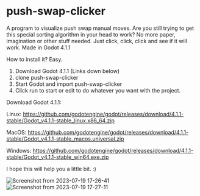 # push-swap-clicker
A program to visualize push swap manual moves. Are you still trying to get this special sorting algorithm in your head to work? No more paper, imagination or other stuff needed. Just click, click, click and see if it will work.
Made in Godot 4.1.1

How to install it?
Easy.
1. Download Godot 4.1.1 (Links down below)
2. clone push-swap-clicker
3. Start Godot and import push-swap-clicker
4. Click run to start or edit to do whatever you want with the project.


Download Godot 4.1.1:

Linux:
https://github.com/godotengine/godot/releases/download/4.1.1-stable/Godot_v4.1.1-stable_linux.x86_64.zip

MacOS:
https://github.com/godotengine/godot/releases/download/4.1.1-stable/Godot_v4.1.1-stable_macos.universal.zip

Windows:
https://github.com/godotengine/godot/releases/download/4.1.1-stable/Godot_v4.1.1-stable_win64.exe.zip

I hope this will help you a little bit. :)

![Screenshot from 2023-07-19 17-26-41](https://github.com/stevebalk/push-swap-clicker/assets/118443457/c7fa0cbb-18c6-49f9-8ac8-0910ba92c27a)
![Screenshot from 2023-07-19 17-27-11](https://github.com/stevebalk/push-swap-clicker/assets/118443457/c45f8a48-34e0-4631-8654-0c6ed7e21f0b)
